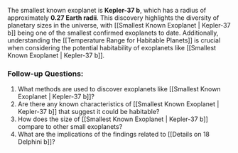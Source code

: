 The smallest known exoplanet is **Kepler-37 b**, which has a radius of approximately **0.27 Earth radii**. This discovery highlights the diversity of planetary sizes in the universe, with [[Smallest Known Exoplanet | Kepler-37 b]] being one of the smallest confirmed exoplanets to date. Additionally, understanding the [[Temperature Range for Habitable Planets]] is crucial when considering the potential habitability of exoplanets like [[Smallest Known Exoplanet | Kepler-37 b]]. 

### Follow-up Questions:
1. What methods are used to discover exoplanets like [[Smallest Known Exoplanet | Kepler-37 b]]?
2. Are there any known characteristics of [[Smallest Known Exoplanet | Kepler-37 b]] that suggest it could be habitable?
3. How does the size of [[Smallest Known Exoplanet | Kepler-37 b]] compare to other small exoplanets?
4. What are the implications of the findings related to [[Details on 18 Delphini b]]?
